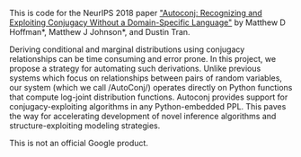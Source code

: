 This is code for the NeurIPS 2018 paper ["Autoconj: Recognizing and Exploiting Conjugacy Without a Domain-Specific Language"](https://papers.nips.cc/paper/8270-autoconj-recognizing-and-exploiting-conjugacy-without-a-domain-specific-language) by Matthew D Hoffman\*, Matthew J Johnson\*, and Dustin Tran.

Deriving conditional and marginal distributions using conjugacy relationships can be time consuming and error prone. In this project, we propose a strategy for automating such derivations. Unlike previous systems which focus on relationships between pairs of random variables, our system (which we call /AutoConj/) operates directly on Python functions that compute log-joint distribution functions. Autoconj provides support for conjugacy-exploiting algorithms in any Python-embedded PPL. This paves the way for accelerating development of novel inference algorithms and structure-exploiting modeling strategies.

This is not an official Google product.
